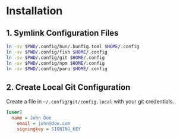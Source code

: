 # Installation

## 1. Symlink Configuration Files
```bash
ln -sv $PWD/.config/bun/.bunfig.toml $HOME/.config
ln -sv $PWD/.config/fish $HOME/.config
ln -sv $PWD/.config/git $HOME/.config
ln -sv $PWD/.config/npm $HOME/.config
ln -sv $PWD/.config/paru $HOME/.config
```

## 2. Create Local Git Configuration

Create a file in `~/.config/git/config.local` with your git credentials.

```ini
[user]
  name = John Doe
	email = john@doe.com
	signingkey = SIGNING_KEY
```